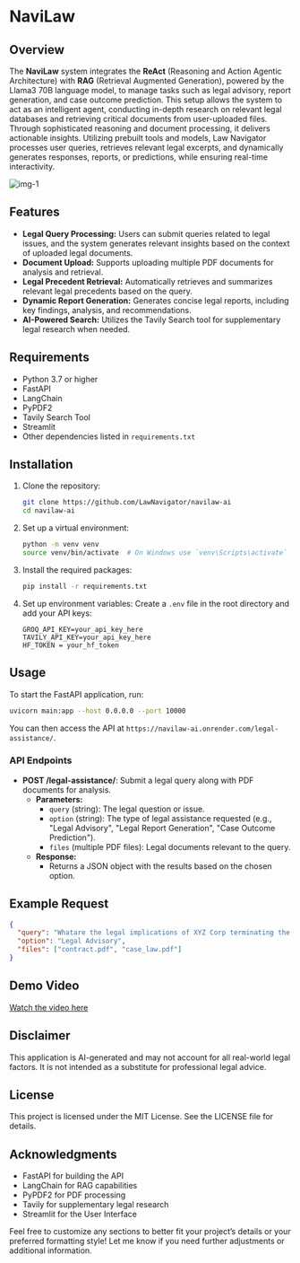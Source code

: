 # NaviLaw

## Overview
The  **NaviLaw** system integrates the **ReAct** (Reasoning and Action Agentic Architecture) with **RAG** (Retrieval Augmented Generation), powered by the Llama3 70B language model, to manage tasks such as legal advisory, report generation, and case outcome prediction. This setup allows the system to act as an intelligent agent, conducting in-depth research on relevant legal databases and retrieving critical documents from user-uploaded files. Through sophisticated reasoning and document processing, it delivers actionable insights. Utilizing prebuilt tools and models, Law Navigator processes user queries, retrieves relevant legal excerpts, and dynamically generates responses, reports, or predictions, while ensuring real-time interactivity.

![img-1](https://github.com/LawNavigator/navilaw-ai/blob/main/Screenshot%202024-09-25%20193623.png)

## Features
- **Legal Query Processing:** Users can submit queries related to legal issues, and the system generates relevant insights based on the context of uploaded legal documents.
- **Document Upload:** Supports uploading multiple PDF documents for analysis and retrieval.
- **Legal Precedent Retrieval:** Automatically retrieves and summarizes relevant legal precedents based on the query.
- **Dynamic Report Generation:** Generates concise legal reports, including key findings, analysis, and recommendations.
- **AI-Powered Search:** Utilizes the Tavily Search tool for supplementary legal research when needed.

## Requirements
- Python 3.7 or higher
- FastAPI
- LangChain
- PyPDF2
- Tavily Search Tool
- Streamlit
- Other dependencies listed in `requirements.txt`

## Installation
1. Clone the repository:
   ```bash
   git clone https://github.com/LawNavigator/navilaw-ai
   cd navilaw-ai
   ```
2. Set up a virtual environment:
   ```bash
   python -m venv venv
   source venv/bin/activate  # On Windows use `venv\Scripts\activate`
   ```
3. Install the required packages:
   ```bash
   pip install -r requirements.txt
   ```

4. Set up environment variables:
   Create a `.env` file in the root directory and add your API keys:
   ```
   GROQ_API_KEY=your_api_key_here
   TAVILY_API_KEY=your_api_key_here
   HF_TOKEN = your_hf_token
   ```
## Usage
To start the FastAPI application, run:
```bash
uvicorn main:app --host 0.0.0.0 --port 10000
```
You can then access the API at `https://navilaw-ai.onrender.com/legal-assistance/`.

### API Endpoints
- **POST /legal-assistance/**: Submit a legal query along with PDF documents for analysis.
  - **Parameters:**
    - `query` (string): The legal question or issue.
    - `option` (string): The type of legal assistance requested (e.g., "Legal Advisory", "Legal Report Generation", "Case Outcome Prediction").
    - `files` (multiple PDF files): Legal documents relevant to the query.
  - **Response:**
    - Returns a JSON object with the results based on the chosen option.

## Example Request
```json
{
  "query": "Whatare the legal implications of XYZ Corp terminating the contract with ABC Ltd. due to non-payment? Can ABC Ltd. challenge the termination?",
  "option": "Legal Advisory",
  "files": ["contract.pdf", "case_law.pdf"]
}
```
## Demo Video
[Watch the video here](https://youtu.be/NzFPQV9l6pY?si=R9D_Zmb7tMv0fJ49)

## Disclaimer
This application is AI-generated and may not account for all real-world legal factors. It is not intended as a substitute for professional legal advice.

## License
This project is licensed under the MIT License. See the LICENSE file for details.

## Acknowledgments
- FastAPI for building the API
- LangChain for RAG capabilities
- PyPDF2 for PDF processing
- Tavily for supplementary legal research
- Streamlit for the User Interface


Feel free to customize any sections to better fit your project’s details or your preferred formatting style! Let me know if you need further adjustments or additional information.
